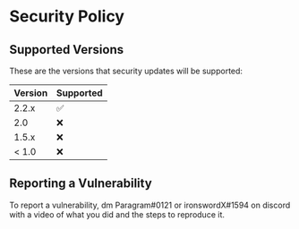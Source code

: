 # Security Policy

## Supported Versions

These are the versions that security updates will be supported:

| Version | Supported          |
| ------- | ------------------ |
| 2.2.x   | :white_check_mark: |
| 2.0     | :x:                |
| 1.5.x   | :x:                |
| < 1.0   | :x:                |

## Reporting a Vulnerability

To report a vulnerability, dm Paragram#0121 or ironswordX#1594 on discord with a video of what you did and the steps to reproduce it.
